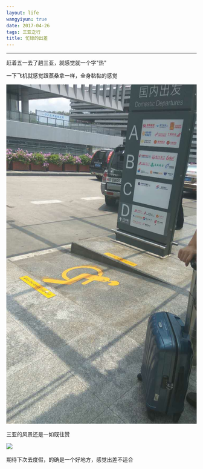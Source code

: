 ```yaml
---
layout: life
wangyiyun: true
date: 2017-04-26
tags: 三亚之行
title: 忙碌的出差
---
```


*************

赶着五一去了趟三亚，就感觉就一个字"热"

一下飞机就感觉跟蒸桑拿一样，全身黏黏的感觉

![](/life/2017/2017res/4-26/1.jpg)

三亚的风景还是一如既往赞

![](/res/img/life/2017res/4-26/2.jpg)

期待下次去度假，的确是一个好地方，感觉出差不适合


